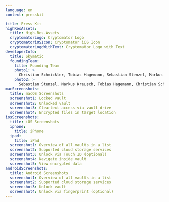 ```yaml
---
language: en
context: presskit

title: Press Kit
highResAssets:
  title: High-Res-Assets
  cryptomatorLogo: Cryptomator Logo
  cryptomatoriOSIcon: Cryptomator iOS Icon
  cryptomatorLogoWithText: Cryptomator Logo with Text
developerInfo:
  title: Skymatic
  foundingTeam:
    title: Founding Team
    photo1: >
      Christian Schmickler, Tobias Hagemann, Sebastian Stenzel, Markus Kreusch • Photo: Simon Hecht
    photo2: >
      Sebastian Stenzel, Markus Kreusch, Tobias Hagemann, Christian Schmickler • Photo: Simon Hecht
macScreenshots:
  title: macOS Screenshots
  screenshot1: Locked vault
  screenshot2: Unlocked vault
  screenshot3: Cleartext access via vault drive
  screenshot4: Encrypted files in target location
iosScreenshots:
  title: iOS Screenshots
  iphone:
    title: iPhone
  ipad:
    title: iPad
  screenshot1: Overview of all vaults in a list
  screenshot2: Supported cloud storage services
  screenshot3: Unlock via Touch ID (optional)
  screenshot4: Navigate inside vault
  screenshot5: View encrypted data
androidScreenshots:
  title: Android Screenshots
  screenshot1: Overview of all vaults in a list
  screenshot2: Supported cloud storage services
  screenshot3: Unlock vault
  screenshot4: Unlock via fingerprint (optional)
---
```


